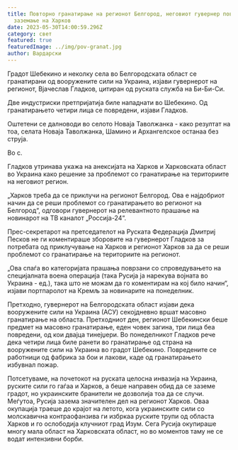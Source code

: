 ```yaml
---
title: Повторно гранатирање на регионот Белгород, неговиот гувернер повикува на
  заземање на Харков
date: 2023-05-30T14:00:59.296Z
category: свет
featured: true
featuredImage: ../img/pov-granat.jpg
author: Вардарски
---
```

Градот Шебекино и неколку села во Белгородската област се гранатирани од вооружените сили на Украина, изјави гувернерот на регионот, Вјачеслав Гладков, цитиран од руската служба на Би-Би-Си.

Две индустриски претпријатија биле нападнати во Шебекино. Од гранатирањето четири лица се повредени, изјави Гладков.

Оштетени се далноводи во селото Новаја Таволжанка - како резултат на тоа, селата Новаја Таволжанка, Шамино и Архангелское останаа без струја.

Во с.

Гладков утринава укажа на анексијата на Харков и Харковската област во Украина како решение за проблемот со гранатирање на териториите на неговиот регион.

„Харков треба да се приклучи на регионот Белгород. Ова е најдобриот начин да се реши проблемот со гранатирањето во регионот на Белгород“, одговори гувернерот на релевантното прашање на новинарот на ТВ каналот „Россија-24“.

Прес-секретарот на претседателот на Руската Федерација Дмитриј Песков не ги коментираше зборовите на гувернерот Гладков за потребата од приклучување на Харков и регионот Харков за да се реши проблемот со гранатирање на териториите на регионот.

„Ова спаѓа во категоријата прашања поврзани со спроведувањето на специјалната воена операција (така Русија ја нарекува војната во Украина - ед.), така што не можам да го коментирам на кој било начин“, изјави портпаролот на Кремљ за новинарите на понеделник.

Претходно, гувернерот на Белгородската област изјави дека вооружените сили на Украина (АСУ) секојдневно вршат масовно гранатирање на областа. Претходниот ден, регионот Шебекински беше предмет на масовно гранатирање, еден човек загина, три лица беа повредени, од кои двајца тинејџери. Во понеделникот Гладков рече дека четири лица биле ранети во гранатирање од страна на вооружените сили на Украина во градот Шебекино. Повредените се работници од фабрика за бои и лакови, каде од гранатирањето избувнал пожар.

Потсетуваме, на почетокот на руската целосна инвазија на Украина, руските сили го гаѓаа и Харков, а беше направен обид да се заземе градот, но украинските бранители не дозволија тоа да се случи. Меѓутоа, Русија зазема значителен дел на регионот Харков. Оваа окупација траеше до крајот на летото, кога украинските сили со молскавична контраофанзива ги избркаа руските трупи од областа Харков и го ослободија клучниот град Изум. Сега Русија окупираше многу мала област на Харковската област, но во моментов таму не се водат интензивни борби.